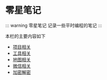 # 零星笔记

::: warning 零星笔记
记录一些平时编程的笔记
:::

本栏的主要内容如下

* [项目相关](00-Note.html)
* [工具相关](04-Tools.html)
* [地图相关](01-GPS-Conversion)
* [微信相关](02-WX-Dev)
* [加密解密](03-Encryption-Decryption)